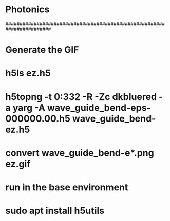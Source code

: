 # Photonics

########################################################################
# Generate the GIF
# h5ls ez.h5
# h5topng -t 0:332 -R -Zc dkbluered -a yarg -A wave_guide_bend-eps-000000.00.h5 wave_guide_bend-ez.h5
# convert wave_guide_bend-e*.png ez.gif
# run in the base environment 
# sudo apt install h5utils
# ######################################################################
